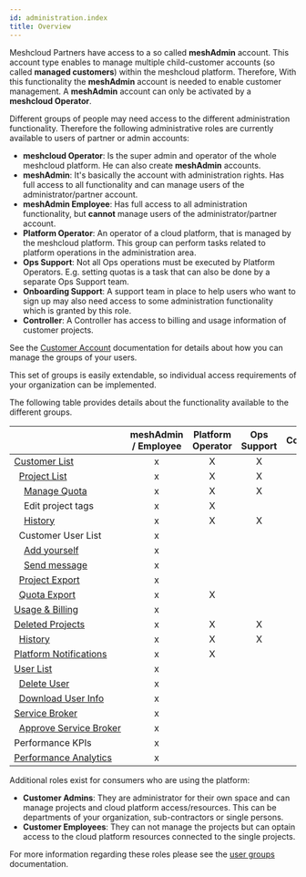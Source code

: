 ```yaml
---
id: administration.index
title: Overview
---
```


Meshcloud Partners have access to a so called **meshAdmin** account. This account type enables to manage multiple child-customer accounts
(so called **managed customers**) within the meshcloud platform. Therefore, With this functionality the **meshAdmin** account is needed to enable
customer management. A **meshAdmin** account can only be activated by a **meshcloud Operator**.

Different groups of people may need access to the different administration functionality. Therefore the following administrative roles are currently
available to users of partner or admin accounts:

- **meshcloud Operator**: Is the super admin and operator of the whole meshcloud platform. He can also create **meshAdmin** accounts.
- **meshAdmin**: It's basically the account with administration rights. Has full access to all functionality and can manage users of the
  administrator/partner account.
- **meshAdmin Employee**: Has full access to all administration functionality, but **cannot** manage users of the administrator/partner account.
- **Platform Operator**: An operator of a cloud platform, that is managed by the meshcloud platform. This group can perform tasks related to
  platform operations in the administration area.
- **Ops Support**: Not all Ops operations must be executed by Platform Operators. E.g. setting quotas is a task that can also be done by
  a separate Ops Support team.
- **Onboarding Support**: A support team in place to help users who want to sign up may also need access to some administration
  functionality which is granted by this role.
- **Controller**: A Controller has access to billing and usage information of customer projects.

See the [Customer Account](meshcloud.customer.md#manage-groups-of-assigned-users) documentation for details about how you can manage the groups of your users.

This set of groups is easily extendable, so individual access requirements of your organization can be implemented.

The following table provides details about the functionality available to the different groups.

|                                                                                                                           | meshAdmin / Employee | Platform Operator | Ops Support | Controller | Onboarding Support | Controller |
| ------------------------------------------------------------------------------------------------------------------------- | :------------------: | :---------------: | :---------: | :--------: | :----------------: | :--------: |
| [Customer&nbsp;List](administration.customers.md)                                                                         |          x           |         X         |      X      |     X      |         X          |            |
| &nbsp;&nbsp;[Project&nbsp;List](administration.projects.md)                                                               |          x           |         X         |      X      |     X      |         X          |            |
| &nbsp;&nbsp;&nbsp;&nbsp;[Manage&nbsp;Quota](administration.projects.md#managing-project-quotas)                           |          x           |         X         |      X      |            |                    |            |
| &nbsp;&nbsp;&nbsp;&nbsp;Edit&nbsp;project&nbsp;tags                                                                       |          x           |         X         |             |     X      |                    |            |
| &nbsp;&nbsp;&nbsp;&nbsp;[History](administration.projects.md#project-history)                                             |          x           |         X         |      X      |            |         X          |            |
| &nbsp;&nbsp;Customer&nbsp;User&nbsp;List                                                                                  |          x           |                   |             |            |                    |            |
| &nbsp;&nbsp;&nbsp;&nbsp;[Add&nbsp;yourself](administration.customers.md#providing-access-to-the-managed-customer-account) |          x           |                   |             |            |                    |            |
| &nbsp;&nbsp;&nbsp;&nbsp;[Send&nbsp;message](administration.customers.md#send-messages-to-customer-users)                  |          x           |                   |             |            |                    |            |
| &nbsp;&nbsp;[Project&nbsp;Export](administration.projects.md#project-export)                                              |          x           |                   |             |     X      |                    |            |
| &nbsp;&nbsp;[Quota&nbsp;Export](administration.projects.md#quota-export)                                                  |          x           |         X         |             |     X      |                    |            |
| [Usage&nbsp;&&nbsp;Billing](administration.usage.md)                                                                      |          x           |                   |             |            |                    |     X      |
| [Deleted&nbsp;Projects](administration.projects.md#deleted-projects)                                                      |          x           |         X         |      X      |            |         X          |            |
| &nbsp;&nbsp;[History](administration.projects.md#project-history)                                                         |          x           |         X         |      X      |            |         X          |            |
| [Platform&nbsp;Notifications](administration.platforms.md)                                                                |          x           |         X         |             |            |                    |            |
| [User&nbsp;List](administration.users.md)                                                                                 |          x           |                   |             |            |                    |            |
| &nbsp;&nbsp;[Delete&nbsp;User](administration.users.md#delete-user)                                                       |          x           |                   |             |            |                    |            |
| &nbsp;&nbsp;[Download&nbsp;User&nbsp;Info](administration.users.md#download-user-information)                             |          x           |                   |             |            |                    |            |
| [Service&nbsp;Broker](administration.service-brokers.md)                                                                  |          x           |                   |             |            |                    |            |
| &nbsp;&nbsp;[Approve&nbsp;Service&nbsp;Broker](administration.service-brokers.md#approve-service-broker)                  |          x           |                   |             |            |                    |            |
| Performance&nbsp;KPIs                                                                                                     |          x           |                   |             |            |         X          |            |
| [Performance&nbsp;Analytics](administration.analytics.md)                                                                 |          x           |                   |             |            |         X          |            |

Additional roles exist for consumers who are using the platform:

- **Customer Admins**: They are administrator for their own space and can manage projects and cloud platform access/resources. This can be departments of your organization, sub-contractors or single persons.
- **Customer Employees**: They can not manage the projects but can optain access to the cloud platform resources connected to the single projects.

For more information regarding these roles please see the [user groups](meshcloud.groups.md) documentation.
